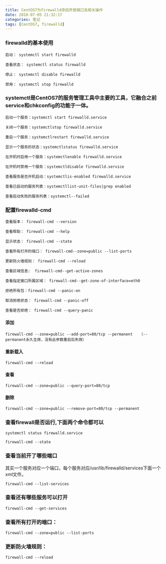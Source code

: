 ```yaml
---
title: CentOS7为firewalld添加开放端口及相关操作
date: 2018-07-05 21:32:17
categories: 笔记
tags: [CentOS7, firewalld]
---
```

### firewalld的基本使用

    启动： systemctl start firewalld

    查看状态： systemctl status firewalld 

    停止： systemctl disable firewalld

    禁用： systemctl stop firewalld

### systemctl是CentOS7的服务管理工具中主要的工具，它融合之前service和chkconfig的功能于一体。

    启动一个服务：systemctl start firewalld.service

    关闭一个服务：systemctlstop firewalld.service

    重启一个服务：systemctlrestart firewalld.service

    显示一个服务的状态：systemctlstatus firewalld.service

    在开机时启用一个服务：systemctlenable firewalld.service
    
    在开机时禁用一个服务：systemctldisable firewalld.service

    查看服务是否开机启动：systemctlis-enabled firewalld.service

    查看已启动的服务列表：systemctllist-unit-files|grep enabled

    查看启动失败的服务列表：systemctl--failed

### 配置firewalld-cmd

    查看版本： firewall-cmd --version

    查看帮助： firewall-cmd --help

    显示状态： firewall-cmd --state

    查看所有打开的端口： firewall-cmd--zone=public --list-ports

    更新防火墙规则： firewall-cmd --reload

    查看区域信息:  firewall-cmd--get-active-zones

    查看指定接口所属区域： firewall-cmd--get-zone-of-interface=eth0

    拒绝所有包：firewall-cmd --panic-on

    取消拒绝状态： firewall-cmd --panic-off

    查看是否拒绝： firewall-cmd --query-panic


#### 添加

    firewall-cmd --zone=public --add-port=80/tcp --permanent   （--permanent永久生效，没有此参数重启后失效）

#### 重新载入

    firewall-cmd --reload

#### 查看

    firewall-cmd --zone=public --query-port=80/tcp

#### 删除

    firewall-cmd --zone=public --remove-port=80/tcp --permanent

### 查看firewall是否运行,下面两个命令都可以

    systemctl status firewalld.service

    firewall-cmd --state


### 查看当前开了哪些端口

其实一个服务对应一个端口，每个服务对应/usr/lib/firewalld/services下面一个xml文件。

    firewall-cmd --list-services

### 查看还有哪些服务可以打开

    firewall-cmd --get-services

### 查看所有打开的端口：

    firewall-cmd --zone=public --list-ports

### 更新防火墙规则：

    firewall-cmd --reload